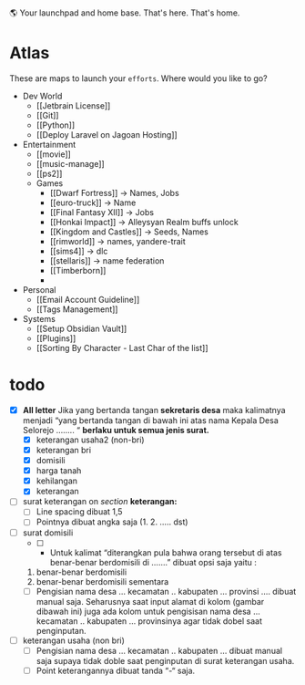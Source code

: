 🌎 Your launchpad and home base. That's here. That's home.
# Atlas 
These are maps to launch your `efforts`. Where would you like to go?






- Dev World
	- [[Jetbrain License]]
	- [[Git]]
	- [[Python]]
	- [[Deploy Laravel on Jagoan Hosting]]
- Entertainment
	- [[movie]]
	- [[music-manage]]
	- [[ps2]]
	- Games
		- [[Dwarf Fortress]] -> Names, Jobs
		- [[euro-truck]] -> Name
		- [[Final Fantasy XII]] -> Jobs
		- [[Honkai Impact]] -> Alleysyan Realm buffs unlock
		- [[Kingdom and Castles]] -> Seeds, Names
		- [[rimworld]] -> names, yandere-trait
		- [[sims4]] -> dlc
		- [[stellaris]] -> name federation
		- [[Timberborn]]
		- 
- Personal
	- [[Email Account Guideline]]
	- [[Tags Management]]
- Systems
	- [[Setup Obsidian Vault]]
	- [[Plugins]]
	- [[Sorting By Character - Last Char of the list]]



# todo
- [x] **All letter** Jika yang bertanda tangan **sekretaris desa** maka kalimatnya menjadi “yang bertanda tangan di bawah ini atas nama Kepala Desa Selorejo …….. “ **berlaku untuk semua jenis surat.**
	- [x] keterangan usaha2 (non-bri)
	- [x] keterangan bri
	- [x] domisili
	- [x] harga tanah
	- [x] kehilangan
	- [x] keterangan
- [ ] surat keterangan on *section* **keterangan:**
	- [ ] Line spacing dibuat 1,5
	- [ ] Pointnya dibuat angka saja (1. 2. ….. dst)
- [ ] surat domisili
	- [ ] - Untuk kalimat “diterangkan pula bahwa orang tersebut di atas benar-benar berdomisili di …….” dibuat opsi saja yaitu :
	1. benar-benar berdomisili
	2. benar-benar berdomisili sementara
	- [ ] Pengisian nama desa … kecamatan .. kabupaten … provinsi …. dibuat manual saja. Seharusnya saat input alamat di kolom (gambar dibawah ini) juga ada kolom untuk pengisisan nama desa … kecamatan .. kabupaten … provinsinya agar tidak dobel saat penginputan.
- [ ] keterangan usaha (non bri)
	- [ ] Pengisian nama desa … kecamatan .. kabupaten … dibuat manual saja supaya tidak doble saat penginputan di surat keterangan usaha.
	- [ ] Point keterangannya dibuat tanda “-“ saja.
